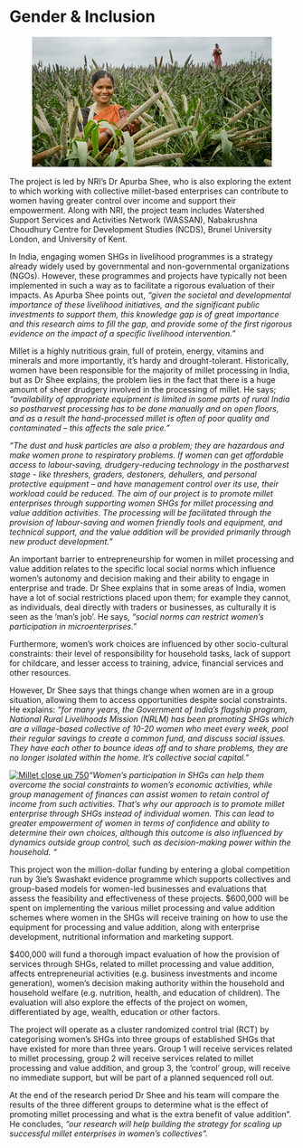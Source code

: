 # Gender & Inclusion

<figure><img src="../../.gitbook/assets/image (41).png" alt=""><figcaption></figcaption></figure>

The project is led by NRI’s Dr Apurba Shee, who is also exploring the extent to which working with collective millet-based enterprises can contribute to women having greater control over income and support their empowerment. Along with NRI, the project team includes Watershed Support Services and Activities Network (WASSAN), Nabakrushna Choudhury Centre for Development Studies (NCDS), Brunel University London, and University of Kent.

In India, engaging women SHGs in livelihood programmes is a strategy already widely used by governmental and non-governmental organizations (NGOs). However, these programmes and projects have typically not been implemented in such a way as to facilitate a rigorous evaluation of their impacts. As Apurba Shee points out, _“given the societal and developmental importance of these livelihood initiatives, and the significant public investments to support them, this knowledge gap is of great importance and this research aims to fill the gap, and provide some of the first rigorous evidence on the impact of a specific livelihood intervention.”_

Millet is a highly nutritious grain, full of protein, energy, vitamins and minerals and more importantly, it’s hardy and drought-tolerant. Historically, women have been responsible for the majority of millet processing in India, but as Dr Shee explains, the problem lies in the fact that there is a huge amount of sheer drudgery involved in the processing of millet. He says; _“availability of appropriate equipment is limited in some parts of rural India so postharvest processing has to be done manually and on open floors, and as a result the hand-processed millet is often of poor quality and contaminated – this affects the sale price.”_

_“The dust and husk particles are also a problem; they are hazardous and make women prone to respiratory problems. If women can get affordable access to labour-saving, drudgery-reducing technology in the postharvest stage - like threshers, graders, destoners, dehullers, and personal protective equipment – and have management control over its use, their workload could be reduced. The aim of our project is to promote millet enterprises through supporting women SHGs for millet processing and value addition activities. The processing will be facilitated through the provision of labour-saving and women friendly tools and equipment, and technical support, and the value addition will be provided primarily through new product development.”_

An important barrier to entrepreneurship for women in millet processing and value addition relates to the specific local social norms which influence women’s autonomy and decision making and their ability to engage in enterprise and trade. Dr Shee explains that in some areas of India, women have a lot of social restrictions placed upon them; for example they cannot, as individuals, deal directly with traders or businesses, as culturally it is seen as the ‘man’s job’. He says, _“social norms can restrict women’s participation in microenterprises.”_

Furthermore, women’s work choices are influenced by other socio-cultural constraints: their level of responsibility for household tasks, lack of support for childcare, and lesser access to training, advice, financial services and other resources.

However, Dr Shee says that things change when women are in a group situation, allowing them to access opportunities despite social constraints. He explains: _“for many years, the Government of India’s flagship program, National Rural Livelihoods Mission (NRLM) has been promoting SHGs which are a village-based collective of 10-20 women who meet every week, pool their regular savings to create a common fund, and discuss social issues. They have each other to bounce ideas off and to share problems, they are no longer isolated within the home. It’s collective social capital.”_

[![Millet close up 750](https://www.nri.org/images/images/nri-news/2021/Millet\_close\_up\_750.jpg)](https://www.nri.org/images/images/nri-news/2021/Millet\_close\_up\_750.jpg)_“Women’s participation in SHGs can help them overcome the social constraints to women’s economic activities, while group management of finances can assist women to retain control of income from such activities. That’s why our approach is to promote millet enterprise through SHGs instead of individual women. This can lead to greater empowerment of women in terms of confidence and ability to determine their own choices, although this outcome is also influenced by dynamics outside group control, such as decision-making power within the household. “_

This project won the million-dollar funding by entering a global competition run by 3ie’s Swashakt evidence programme which supports collectives and group-based models for women-led businesses and evaluations that assess the feasibility and effectiveness of these projects. $600,000 will be spent on implementing the various millet processing and value addition schemes where women in the SHGs will receive training on how to use the equipment for processing and value addition, along with enterprise development, nutritional information and marketing support.

$400,000 will fund a thorough impact evaluation of how the provision of services through SHGs, related to millet processing and value addition, affects entrepreneurial activities (e.g. business investments and income generation), women’s decision making authority within the household and household welfare (e.g. nutrition, health, and education of children). The evaluation will also explore the effects of the project on women, differentiated by age, wealth, education or other factors.

The project will operate as a cluster randomized control trial (RCT) by categorising women’s SHGs into three groups of established SHGs that have existed for more than three years. Group 1 will receive services related to millet processing, group 2 will receive services related to millet processing and value addition, and group 3, the ‘control’ group, will receive no immediate support, but will be part of a planned sequenced roll out.

At the end of the research period Dr Shee and his team will compare the results of the three different groups to determine what is the effect of promoting millet processing and what is the extra benefit of value addition”. He concludes, _“our research will help building the strategy for scaling up successful millet enterprises in women’s collectives”._
